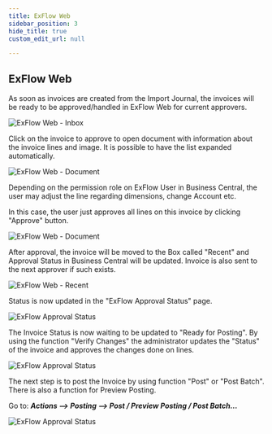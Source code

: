 ```yaml
---
title: ExFlow Web
sidebar_position: 3
hide_title: true
custom_edit_url: null

---
```

## ExFlow Web

As soon as invoices are created from the Import Journal, the invoices
will be ready to be approved/handled in ExFlow Web for current
approvers.

![ExFlow Web - Inbox](@site/static/img/media/image231.png)

Click on the invoice to approve to open document with information about
the invoice lines and image. It is possible to have the list expanded
automatically.

![ExFlow Web - Document](@site/static/img/media/image232.png)

Depending on the permission role on ExFlow User in Business Central, the
user may adjust the line regarding dimensions, change Account etc.

In this case, the user just approves all lines on this invoice by
clicking "Approve" button.

![ExFlow Web - Document](@site/static/img/media/image233.png)

After approval, the invoice will be moved to the Box called "Recent" and
Approval Status in Business Central will be updated. Invoice is also
sent to the next approver if such exists.

![ExFlow Web - Recent](@site/static/img/media/image234.png)

Status is now updated in the "ExFlow Approval Status" page.

![ExFlow Approval Status](@site/static/img/media/image235.png)

The Invoice Status is now waiting to be updated to "Ready for Posting".
By using the function "Verify Changes" the administrator updates the
"Status" of the invoice and approves the changes done on lines.

![ExFlow Approval Status](@site/static/img/media/image236.png)

The next step is to post the Invoice by using function "Post" or "Post
Batch". There is also a function for Preview Posting.

Go to: ***Actions --> Posting --> Post / Preview Posting / Post Batch...***

![ExFlow Approval Status](@site/static/img/media/image237.png)
